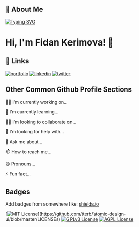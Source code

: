 
## 🚀 About Me
[![Typing SVG](https://readme-typing-svg.herokuapp.com?font=JetBrains+Mono&size=28&pause=1000&color=FFFFFF&center=true&vCenter=true&multiline=true&width=1000&height=183&lines=Junior+front+end+developer+supported+highly++learning+skills;HTML+5+CSS+3+CSS+Frameworks+-%3E+advanced;UI+Frameworks++React+JS%2C+React+Hooks%2C+React+Context;State+Management+Redux+Toolkit;FireBase%2C+Mongo%2C++Cassandra+-%3E+skills)](https://git.io/typing-svg)

# Hi, I'm Fidan Kerimova! 👋


## 🔗 Links
[![portfolio](https://img.shields.io/badge/my_portfolio-000?style=for-the-badge&logo=ko-fi&logoColor=white)](https://katherinempeterson.com/)
[![linkedin](https://img.shields.io/badge/linkedin-0A66C2?style=for-the-badge&logo=linkedin&logoColor=white)](https://www.linkedin.com/)
[![twitter](https://img.shields.io/badge/twitter-1DA1F2?style=for-the-badge&logo=twitter&logoColor=white)](https://twitter.com/)


## Other Common Github Profile Sections
👩‍💻 I'm currently working on...

🧠 I'm currently learning...

👯‍♀️ I'm looking to collaborate on...

🤔 I'm looking for help with...

💬 Ask me about...

📫 How to reach me...

😄 Pronouns...

⚡️ Fun fact...


## Badges

Add badges from somewhere like: [shields.io](https://shields.io/)

[![MIT License](https://img.shields.io/apm/l/atomic-design-ui.svg?)](https://github.com/tterb/atomic-design-ui/blob/master/LICENSEs)
[![GPLv3 License](https://img.shields.io/badge/License-GPL%20v3-yellow.svg)](https://opensource.org/licenses/)
[![AGPL License](https://img.shields.io/badge/license-AGPL-blue.svg)](http://www.gnu.org/licenses/agpl-3.0)


